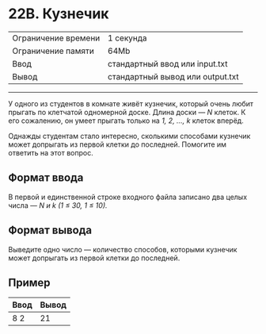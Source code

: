 # 22B. Кузнечик

<table>
  <tr>
  	<td>Ограничение времени</td>
  	<td>1 секунда</td>
  </tr>
  <tr>
  	<td>Ограничение памяти</td>
  	<td>64Mb</td>
  </tr>
  <tr>
  	<td>Ввод</td>
  	<td>стандартный ввод или input.txt</td>
  </tr>
  <tr>
  	<td>Вывод</td>
  	<td>стандартный вывод или output.txt</td>
  </tr>
</table>

---
У одного из студентов в комнате живёт кузнечик, который очень любит прыгать по клетчатой одномерной доске. Длина доски — *N* клеток. К его сожалению, он умеет прыгать только на *1, 2, …, k* клеток вперёд.

Однажды студентам стало интересно, сколькими способами кузнечик может допрыгать из первой клетки до последней. Помогите им ответить на этот вопрос.

## Формат ввода

В первой и единственной строке входного файла записано два целых числа — *N и k (1 ≤ 30, 1 ≤ 10).*

## Формат вывода

Выведите одно число — количество способов, которыми кузнечик может допрыгать из первой клетки до последней.

## Пример

|Ввод|Вывод|
|---|---|
|8 2|21|
